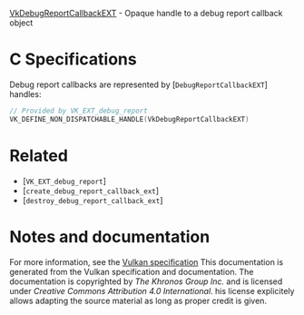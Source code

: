 [VkDebugReportCallbackEXT](https://www.khronos.org/registry/vulkan/specs/1.3-extensions/man/html/VkDebugReportCallbackEXT.html) - Opaque handle to a debug report callback object

# C Specifications
Debug report callbacks are represented by [`DebugReportCallbackEXT`]
handles:
```c
// Provided by VK_EXT_debug_report
VK_DEFINE_NON_DISPATCHABLE_HANDLE(VkDebugReportCallbackEXT)
```

# Related
- [`VK_EXT_debug_report`]
- [`create_debug_report_callback_ext`]
- [`destroy_debug_report_callback_ext`]

# Notes and documentation
For more information, see the [Vulkan specification](https://www.khronos.org/registry/vulkan/specs/1.3-extensions/html/vkspec.html)
This documentation is generated from the Vulkan specification and documentation.
The documentation is copyrighted by *The Khronos Group Inc.* and is licensed under *Creative Commons Attribution 4.0 International*.
his license explicitely allows adapting the source material as long as proper credit is given.
        